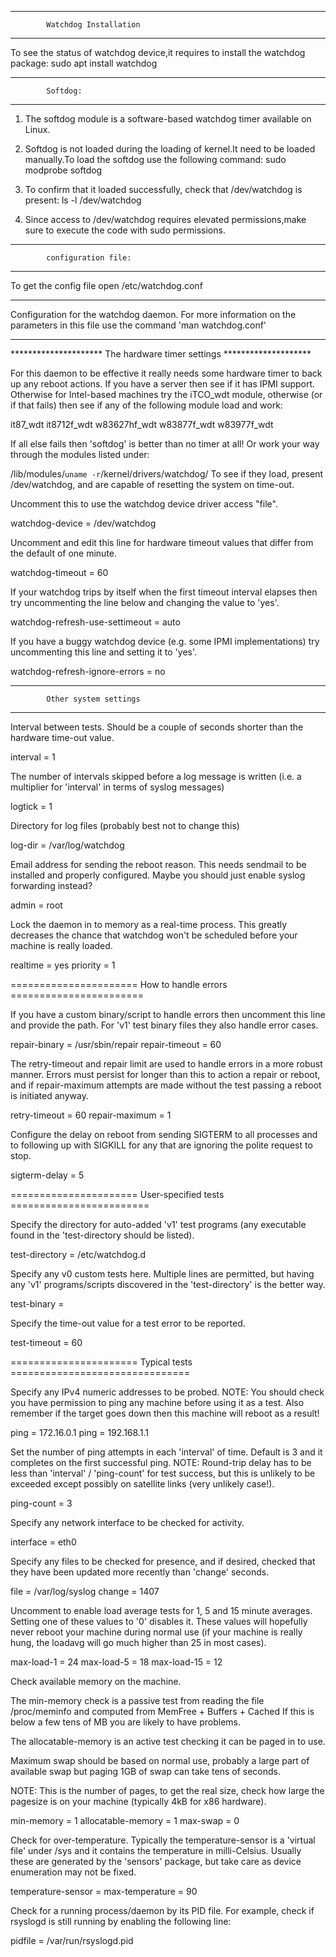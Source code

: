 *****************************************************************
			Watchdog Installation
******************************************************************
To see the status of watchdog device,it requires to install the watchdog package:
sudo apt install watchdog


*****************************************************************
			Softdog:
***************************************************************** 
1. The softdog module is a software-based watchdog timer available on Linux.

2. Softdog is not loaded during the loading of kernel.It need to be loaded manually.To load the softdog use the following command:
sudo modprobe softdog

3. To confirm that it loaded successfully, check that /dev/watchdog is present:
ls -l /dev/watchdog

4. Since access to /dev/watchdog requires elevated permissions,make sure to execute the code with sudo permissions.

*****************************************************************
			configuration file:
****************************************************************

To get the config file open /etc/watchdog.conf

 **********************************************************************
 Configuration for the watchdog daemon. For more information on the
 parameters in this file use the command 'man watchdog.conf'
 *********************************************************************

********************* The hardware timer settings ********************

 For this daemon to be effective it really needs some hardware timer
 to back up any reboot actions. If you have a server then see if it
 has IPMI support. Otherwise for Intel-based machines try the iTCO_wdt
 module, otherwise (or if that fails) then see if any of the following
 module load and work:

 it87_wdt it8712f_wdt w83627hf_wdt w83877f_wdt w83977f_wdt

 If all else fails then 'softdog' is better than no timer at all!
 Or work your way through the modules listed under:

 /lib/modules/`uname -r`/kernel/drivers/watchdog/
 To see if they load, present /dev/watchdog, and are capable of
resetting the system on time-out.

Uncomment this to use the watchdog device driver access "file".

watchdog-device		= /dev/watchdog

Uncomment and edit this line for hardware timeout values that differ
from the default of one minute.

watchdog-timeout	= 60

If your watchdog trips by itself when the first timeout interval
 elapses then try uncommenting the line below and changing the
 value to 'yes'.

watchdog-refresh-use-settimeout	= auto

If you have a buggy watchdog device (e.g. some IPMI implementations)
try uncommenting this line and setting it to 'yes'.

watchdog-refresh-ignore-errors	= no

*********************************************************************
			Other system settings
*********************************************************************

Interval between tests. Should be a couple of seconds shorter than
the hardware time-out value.

interval		= 1

The number of intervals skipped before a log message is written (i.e.
a multiplier for 'interval' in terms of syslog messages)

logtick        = 1

Directory for log files (probably best not to change this)

log-dir		= /var/log/watchdog

Email address for sending the reboot reason. This needs sendmail to
be installed and properly configured. Maybe you should just enable
syslog forwarding instead?

admin			= root

Lock the daemon in to memory as a real-time process. This greatly
decreases the chance that watchdog won't be scheduled before your
machine is really loaded.

realtime		= yes
priority		= 1

  ====================== How to handle errors  =======================

 If you have a custom binary/script to handle errors then uncomment
 this line and provide the path. For 'v1' test binary files they also
 handle error cases.

repair-binary		= /usr/sbin/repair
repair-timeout		= 60

 The retry-timeout and repair limit are used to handle errors in a
 more robust manner. Errors must persist for longer than this to
 action a repair or reboot, and if repair-maximum attempts are
 made without the test passing a reboot is initiated anyway.

retry-timeout		= 60
repair-maximum		= 1

 Configure the delay on reboot from sending SIGTERM to all processes
 and to following up with SIGKILL for any that are ignoring the polite
 request to stop.

sigterm-delay		= 5

 ====================== User-specified tests ========================

 Specify the directory for auto-added 'v1' test programs (any executable
 found in the 'test-directory should be listed).

test-directory = /etc/watchdog.d

 Specify any v0 custom tests here. Multiple lines are permitted, but
 having any 'v1' programs/scripts discovered in the 'test-directory' is
 the better way.

test-binary		=

 Specify the time-out value for a test error to be reported.

test-timeout		= 60

 ====================== Typical tests ===============================

 Specify any IPv4 numeric addresses to be probed.
 NOTE: You should check you have permission to ping any machine before
 using it as a test. Also remember if the target goes down then this
 machine will reboot as a result!

ping			= 172.16.0.1
ping			= 192.168.1.1

 Set the number of ping attempts in each 'interval' of time. Default
 is 3 and it completes on the first successful ping.
 NOTE: Round-trip delay has to be less than 'interval' / 'ping-count'
 for test success, but this is unlikely to be exceeded except possibly
 on satellite links (very unlikely case!).

ping-count		= 3

 Specify any network interface to be checked for activity.

interface		= eth0

 Specify any files to be checked for presence, and if desired, checked
 that they have been updated more recently than 'change' seconds.

file			= /var/log/syslog
change			= 1407

 Uncomment to enable load average tests for 1, 5 and 15 minute
 averages. Setting one of these values to '0' disables it. These
 values will hopefully never reboot your machine during normal use
 (if your machine is really hung, the loadavg will go much higher
 than 25 in most cases).

max-load-1		= 24
max-load-5		= 18
max-load-15		= 12

 Check available memory on the machine.

 The min-memory check is a passive test from reading the file
 /proc/meminfo and computed from MemFree + Buffers + Cached
 If this is below a few tens of MB you are likely to have problems.

 The allocatable-memory is an active test checking it can be paged
 in to use.

 Maximum swap should be based on normal use, probably a large part of
 available swap but paging 1GB of swap can take tens of seconds.

 NOTE: This is the number of pages, to get the real size, check how
 large the pagesize is on your machine (typically 4kB for x86 hardware).

min-memory		= 1
allocatable-memory	= 1
max-swap = 0

 Check for over-temperature. Typically the temperature-sensor is a
 'virtual file' under /sys and it contains the temperature in
 milli-Celsius. Usually these are generated by the 'sensors' package,
 but take care as device enumeration may not be fixed.

temperature-sensor	=
max-temperature	= 90

 Check for a running process/daemon by its PID file. For example,
 check if rsyslogd is still running by enabling the following line:

pidfile		= /var/run/rsyslogd.pid

